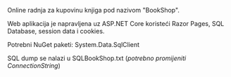 Online radnja za kupovinu knjiga pod nazivom "BookShop". 

Web aplikacija je napravljena uz ASP.NET Core koristeći Razor Pages, SQL Database, session data i cookies. 

Potrebni NuGet paketi: System.Data.SqlClient

SQL dump se nalazi u SQLBookShop.txt (*potrebno promijeniti ConnectionString*)

